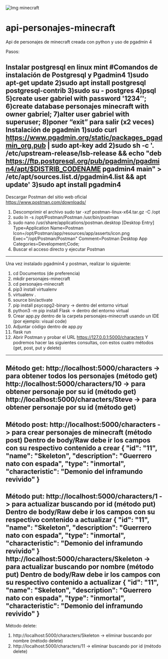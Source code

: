 ![Img minecraft](https://github.com/GabrielOrdonez2022/api-personajes-minecraft/assets/103681795/77d3968d-b0af-41c6-9876-0107b7f4c043)
# api-personajes-minecraft
Api de personajes de minecraft creada con python y uso de pgadmin 4

Pasos:
   
Instalar postgresql en linux mint
#Comandos de instalación de Postgresql y Pgadmin4
1)sudo apt-get update
2)sudo apt install postgresql postgresql-contrib
3)sudo su - postgres
4)psql
5)create user gabriel with password '1234’';
6)create database personajes minecraft with owner gabriel;
7)alter user gabriel with superuser;
8)poner “exit” para salir (x2 veces)
Instalación de pgadmin
1)sudo curl https://www.pgadmin.org/static/packages_pgadmin_org.pub | sudo apt-key add
2)sudo sh -c '. /etc/upstream-release/lsb-release && echo "deb https://ftp.postgresql.org/pub/pgadmin/pgadmin4/apt/$DISTRIB_CODENAME pgadmin4 main" > /etc/apt/sources.list.d/pgadmin4.list && apt update'
3)sudo apt install pgadmin4
------------------------------------------------------------------------------------------------------------------------------------------------------
Descargar Postman del sitio web oficial
	https://www.postman.com/downloads/
1) Descomprimir el archivo
	sudo tar -xzf postman-linux-x64.tar.gz -C /opt
2) sudo ln -s /opt/Postman/Postman /usr/bin/postman
3) sudo nano /usr/share/applications/postman.desktop
[Desktop Entry]
Type=Application
Name=Postman
Icon=/opt/Postman/app/resources/app/asserts/icon.png
Exec="/opt/Postman/Postman"
Comment=Postman Desktop App
Categories=Development;Code;
4) Buscar el acceso directo y ejecutar Postman	
------------------------------------------------------------------------------------------------------------------------------------------------------

Una vez instalado pgadmin4 y postman, realizar lo siguiente:
1) cd Documentos (de preferencia)
2) mkdir personajes-minecraft
3) cd personajes-minecraft
5) pip3 install virtualenv
6) virtualenv .
7) source bin/activate
8) pip install psycopg2-binary    → dentro del entorno virtual 
9) python3 -m pip install Flask   → dentro del entorno virtual 
10) Crear app.py dentro de la carpeta personajes-minecraft usando un IDE (por ejemplo: visual code)
11) Adjuntar código dentro de app.py
12) flask run
13) Abrir Postman y probar el URL https://127.0.0.1:5000/characters
  Y podremos hacer las siguientes consultas, con estos cuatro métodos (get, post, put y delete)

------------------------------------------------------------------------------------------------------------------------------------------------------
Método get:
  http://localhost:5000/characters -> para obtener todos los personajes (método get)
  http://localhost:5000/characters/10 -> para obtener personaje por su id (método get)
  http://localhost:5000/characters/Steve -> para obtener personaje por su id (método get)
------------------------------------------------------------------------------------------------------------------------------------------------------
Método post:
  http://localhost:5000/characters -> para crear personajes de minecraft (método post)
  Dentro de body/Raw debe ir los campos con su respectivo contenido a crear
  {
      "id": "11",
      "name": "Skeleton",
      "description": "Guerrero nato con espada",
      "type": "inmortal",
      "characteristic": "Demonio del inframundo revivido"
  }
  ------------------------------------------------------------------------------------------------------------------------------------------------------
Método put:
http://localhost:5000/characters/1 -> para actualizar buscando por id (método put)
Dentro de body/Raw debe ir los campos con su respectivo contenido a actualizar
  {
      "id": "11",
      "name": "Skeleton",
      "description": "Guerrero nato con espada",
      "type": "inmortal",
      "characteristic": "Demonio del inframundo revivido"
  }
http://localhost:5000/characters/Skeleton -> para actualizar buscando por nombre (método put)
Dentro de body/Raw debe ir los campos con su respectivo contenido a actualizar
  {
      "id": "11",
      "name": "Skeleton",
      "description": "Guerrero nato con espada",
      "type": "inmortal",
      "characteristic": "Demonio del inframundo revivido"
  }
 ------------------------------------------------------------------------------------------------------------------------------------------------------ 
  Método delete:
1. http://localhost:5000/characters/Skeleton -> eliminar buscando por nombre (método delete)
2. http://localhost:5000/characters/11 -> eliminar buscando por id (método delete)






